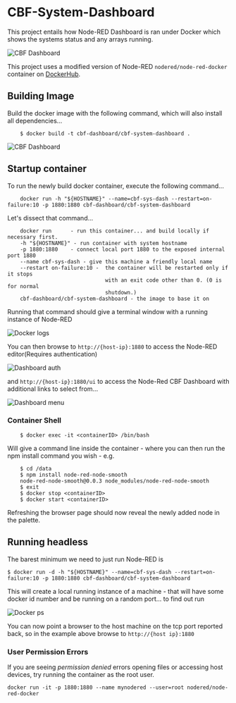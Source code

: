 # CBF-System-Dashboard

This project entails how Node-RED Dashboard is ran under Docker which shows the systems status and any arrays running.

![CBF Dashboard](https://raw.githubusercontent.com/ska-sa/CBF-System-Dashboard/master/images/dash.png)

This project uses a modified version of Node-RED `nodered/node-red-docker`
container on [DockerHub](https://hub.docker.com/r/nodered/node-red-docker/).


## Building Image

Build the docker image with the following command, which will also install all dependencies...

        $ docker build -t cbf-dashboard/cbf-system-dashboard .

![CBF Dashboard](https://raw.githubusercontent.com/ska-sa/CBF-System-Dashboard/master/images/build.png)
## Startup container
To run the newly build docker container, execute the following command...

        docker run -h "${HOSTNAME}" --name=cbf-sys-dash --restart=on-failure:10 -p 1880:1880 cbf-dashboard/cbf-system-dashboard

Let's dissect that command...

        docker run      - run this container... and build locally if necessary first.
        -h "${HOSTNAME}" - run container with system hostname
        -p 1880:1880    - connect local port 1880 to the exposed internal port 1880
        --name cbf-sys-dash - give this machine a friendly local name
        --restart on-failure:10 -  the container will be restarted only if it stops
                                   with an exit code other than 0. (0 is for normal
                                   shutdown.)
        cbf-dashboard/cbf-system-dashboard - the image to base it on


Running that command should give a terminal window with a running instance of Node-RED

![Docker logs](https://raw.githubusercontent.com/ska-sa/CBF-System-Dashboard/master/images/startup_log.png)

You can then browse to `http://{host-ip}:1880` to access the Node-RED editor(Requires authentication)

![Dashboard auth](https://raw.githubusercontent.com/ska-sa/CBF-System-Dashboard/master/images/login.png)

and  `http://{host-ip}:1880/ui` to access the Node-Red CBF Dashboard with additional links to select from...

![Dashboard menu](https://raw.githubusercontent.com/ska-sa/CBF-System-Dashboard/master/images/menu.png)

### Container Shell

        $ docker exec -it <containerID> /bin/bash

Will give a command line inside the container - where you can then run the npm install
command you wish - e.g.

        $ cd /data
        $ npm install node-red-node-smooth
        node-red-node-smooth@0.0.3 node_modules/node-red-node-smooth
        $ exit
        $ docker stop <containerID>
        $ docker start <containerID>

Refreshing the browser page should now reveal the newly added node in the palette.

## Running headless

The barest minimum we need to just run Node-RED is

    $ docker run -d -h "${HOSTNAME}" --name=cbf-sys-dash --restart=on-failure:10 -p 1880:1880 cbf-dashboard/cbf-system-dashboard

This will create a local running instance of a machine - that will have some
docker id number and be running on a random port... to find out run

![Docker ps](https://raw.githubusercontent.com/ska-sa/CBF-System-Dashboard/master/images/images.png)


You can now point a browser to the host machine on the tcp port reported back, so in the example
above browse to  `http://{host ip}:1880`



### User Permission Errors

If you are seeing *permission denied* errors opening files or accessing host devices, try running the container as the root user.

```
docker run -it -p 1880:1880 --name mynodered --user=root nodered/node-red-docker
```

